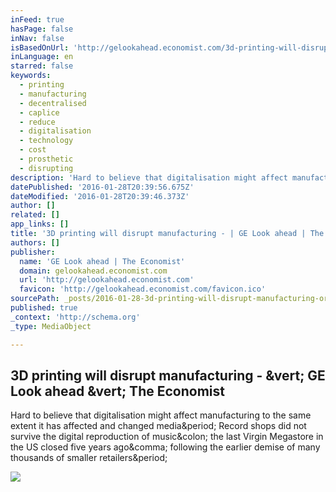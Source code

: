 ```yaml
---
inFeed: true
hasPage: false
inNav: false
isBasedOnUrl: 'http://gelookahead.economist.com/3d-printing-will-disrupt-manufacturing-2/'
inLanguage: en
starred: false
keywords:
  - printing
  - manufacturing
  - decentralised
  - caplice
  - reduce
  - digitalisation
  - technology
  - cost
  - prosthetic
  - disrupting
description: 'Hard to believe that digitalisation might affect manufacturing to the same extent it has affected and changed media. Record shops did not survive the digital reproduction of music: the last Virgin Megastore in the US closed five years ago, following the earlier demise of many thousands of smaller retailers.'
datePublished: '2016-01-28T20:39:56.675Z'
dateModified: '2016-01-28T20:39:46.373Z'
author: []
related: []
app_links: []
title: '3D printing will disrupt manufacturing - | GE Look ahead | The Economist'
authors: []
publisher:
  name: 'GE Look ahead | The Economist'
  domain: gelookahead.economist.com
  url: 'http://gelookahead.economist.com'
  favicon: 'http://gelookahead.economist.com/favicon.ico'
sourcePath: _posts/2016-01-28-3d-printing-will-disrupt-manufacturing-or-ge-look-ahead-or-t.md
published: true
_context: 'http://schema.org'
_type: MediaObject

---
```

<article style=""><h1>3D printing will disrupt manufacturing - &amp;vert; GE Look ahead &amp;vert; The Economist</h1><p>Hard to believe that digitalisation might affect manufacturing to the same extent it has affected and changed media&amp;period; Record shops did not survive the digital reproduction of music&amp;colon; the last Virgin Megastore in the US closed five years ago&amp;comma; following the earlier demise of many thousands of smaller retailers&amp;period;</p><img src="http://gereports.cdnist.com/wp-content/uploads/2016/01/14114201/099B1880-Edit.jpg" /></article>